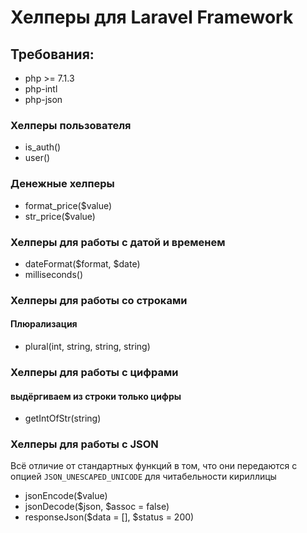# Хелперы для Laravel Framework

## Требования:

- php >= 7.1.3
- php-intl
- php-json

### Хелперы пользователя

- is_auth()
- user()

### Денежные хелперы

- format_price($value)
- str_price($value)

### Хелперы для работы с датой и временем

- dateFormat($format, $date)
- milliseconds()

### Хелперы для работы со строками

#### Плюрализация
- plural(int, string, string, string)

### Хелперы для работы с цифрами

#### выдёргиваем из строки только цифры
- getIntOfStr(string)

### Хелперы для работы с JSON

Всё отличие от стандартных функций в том, что они передаются с опцией `JSON_UNESCAPED_UNICODE` для читабельности кириллицы

- jsonEncode($value)
- jsonDecode($json, $assoc = false)
- responseJson($data = [], $status = 200)
